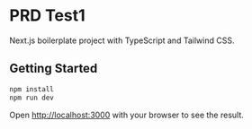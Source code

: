 # PRD Test1

Next.js boilerplate project with TypeScript and Tailwind CSS.

## Getting Started

```bash
npm install
npm run dev
```

Open [http://localhost:3000](http://localhost:3000) with your browser to see the result.